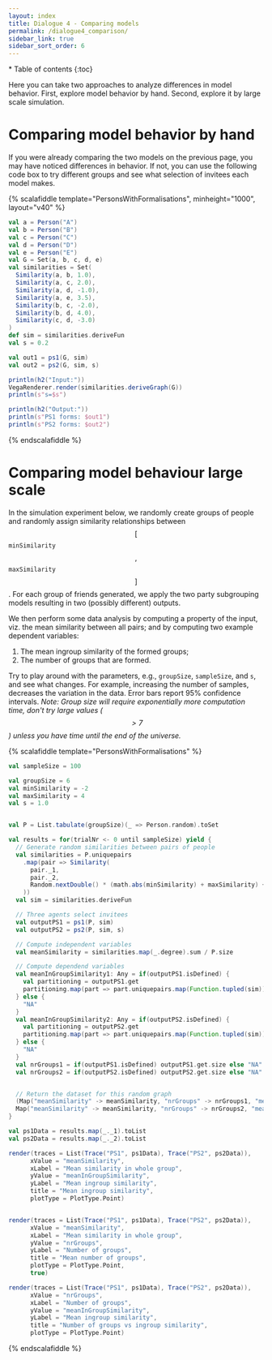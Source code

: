 ```yaml
---
layout: index
title: Dialogue 4 - Comparing models
permalink: /dialogue4_comparison/
sidebar_link: true
sidebar_sort_order: 6
---
```


<div id="toc-wrapper" markdown="1">
* Table of contents
{:toc}
</div>

Here you can take two approaches to analyze differences in model behavior. First,
explore model behavior by hand. Second, explore it by large scale simulation.

# Comparing model behavior by hand
If you were already comparing the two models on the previous page, you
may have noticed differences in behavior. If not, you can use the following
code box to try different groups and see what selection of invitees each
model makes.

{% scalafiddle template="PersonsWithFormalisations", minheight="1000", layout="v40" %}
```scala
val a = Person("A")
val b = Person("B")
val c = Person("C")
val d = Person("D")
val e = Person("E")
val G = Set(a, b, c, d, e)
val similarities = Set(
  Similarity(a, b, 1.0),
  Similarity(a, c, 2.0),
  Similarity(a, d, -1.0),
  Similarity(a, e, 3.5),
  Similarity(b, c, -2.0),
  Similarity(b, d, 4.0),
  Similarity(c, d, -3.0)
)
def sim = similarities.deriveFun
val s = 0.2

val out1 = ps1(G, sim)
val out2 = ps2(G, sim, s)

println(h2("Input:"))
VegaRenderer.render(similarities.deriveGraph(G))
println(s"s=$s")

println(h2("Output:"))
println(s"PS1 forms: $out1")
println(s"PS2 forms: $out2")
```
{% endscalafiddle %}

# Comparing model behaviour large scale

In the simulation experiment below, we randomly create groups of people and
randomly assign similarity relationships between $$[$$```minSimilarity```$$,$$```maxSimilarity```$$]$$. For each group of friends generated, we
apply the two party subgrouping models resulting in two (possibly different)
outputs.

We then perform some data analysis by computing a property of the input,
viz. the mean similarity between all pairs; and by computing two example dependent
variables:

1. The mean ingroup similarity of the formed groups;
2. The number of groups that are formed.

Try to play around with the parameters, e.g., ```groupSize```, ```sampleSize```,
and ```s```, and see what changes. For example, increasing the number of samples, decreases
the variation in the data. Error bars report 95% confidence intervals. *Note: Group size will require exponentially
more computation time, don't try large values ($$>7$$) unless you have time
until the end of the universe.*

{% scalafiddle template="PersonsWithFormalisations" %}
```scala
val sampleSize = 100

val groupSize = 6
val minSimilarity = -2
val maxSimilarity = 4
val s = 1.0


val P = List.tabulate(groupSize)(_ => Person.random).toSet

val results = for(trialNr <- 0 until sampleSize) yield {
  // Generate random similarities between pairs of people
  val similarities = P.uniquepairs
    .map(pair => Similarity(
      pair._1,
      pair._2,
      Random.nextDouble() * (math.abs(minSimilarity) + maxSimilarity) + minSimilarity
    ))
  val sim = similarities.deriveFun

  // Three agents select invitees
  val outputPS1 = ps1(P, sim)
  val outputPS2 = ps2(P, sim, s)

  // Compute independent variables
  val meanSimilarity = similarities.map(_.degree).sum / P.size

  // Compute dependend variables
  val meanInGroupSimilarity1: Any = if(outputPS1.isDefined) {
    val partitioning = outputPS1.get
    partitioning.map(part => part.uniquepairs.map(Function.tupled(sim)).sum / part.size).sum / partitioning.size
  } else {
    "NA"
  }
  val meanInGroupSimilarity2: Any = if(outputPS2.isDefined) {
    val partitioning = outputPS2.get
    partitioning.map(part => part.uniquepairs.map(Function.tupled(sim)).sum / part.size).sum / partitioning.size
  } else {
    "NA"
  }
  val nrGroups1 = if(outputPS1.isDefined) outputPS1.get.size else "NA"
  val nrGroups2 = if(outputPS2.isDefined) outputPS2.get.size else "NA"


  // Return the dataset for this random graph
  (Map("meanSimilarity" -> meanSimilarity, "nrGroups" -> nrGroups1, "meanInGroupSimilarity" -> meanInGroupSimilarity1),
  Map("meanSimilarity" -> meanSimilarity, "nrGroups" -> nrGroups2, "meanInGroupSimilarity" -> meanInGroupSimilarity2))
}

val ps1Data = results.map(_._1).toList
val ps2Data = results.map(_._2).toList

render(traces = List(Trace("PS1", ps1Data), Trace("PS2", ps2Data)),
      xValue = "meanSimilarity",
      xLabel = "Mean similarity in whole group",
      yValue = "meanInGroupSimilarity",
      yLabel = "Mean ingroup similarity",
      title = "Mean ingroup similarity",
      plotType = PlotType.Point)


render(traces = List(Trace("PS1", ps1Data), Trace("PS2", ps2Data)),
      xValue = "meanSimilarity",
      xLabel = "Mean similarity in whole group",
      yValue = "nrGroups",
      yLabel = "Number of groups",
      title = "Mean number of groups",
      plotType = PlotType.Point,
      true)

render(traces = List(Trace("PS1", ps1Data), Trace("PS2", ps2Data)),
      xValue = "nrGroups",
      xLabel = "Number of groups",
      yValue = "meanInGroupSimilarity",
      yLabel = "Mean ingroup similarity",
      title = "Number of groups vs ingroup similarity",
      plotType = PlotType.Point)

```
{% endscalafiddle %}

